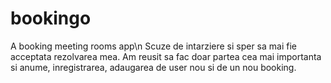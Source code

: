 # bookingo
A booking meeting rooms app\n
Scuze de intarziere si sper sa mai fie acceptata rezolvarea mea.
Am reusit sa fac doar partea cea mai importanta si anume, inregistrarea, adaugarea de user nou si de un nou booking.
